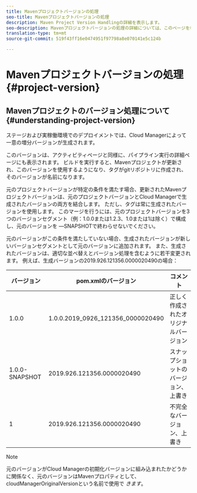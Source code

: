 ```yaml
---
title: Mavenプロジェクトバージョンの処理
seo-title: Mavenプロジェクトバージョンの処理
description: Maven Project Version Handlingの詳細を表示します。
seo-description: Mavenプロジェクトバージョンの処理の詳細については、このページを参照してください
translation-type: tm+mt
source-git-commit: 519f43ff16e0474951f97798a8e070141e5c124b

---
```



# Mavenプロジェクトバージョンの処理 {#project-version}

## Mavenプロジェクトのバージョン処理について {#understanding-project-version}

ステージおよび実稼働環境でのデプロイメントでは、Cloud Managerによって一意の増分バージョンが生成されます。

このバージョンは、アクティビティページと同様に、パイプライン実行の詳細ページにも表示されます。 ビルドを実行すると、Mavenプロジェクトが更新され、このバージョンを使用するようになり、タグがgitリポジトリに作成され、そのバージョンが名前になります。

元のプロジェクトバージョンが特定の条件を満たす場合、更新されたMavenプロジェクトバージョンは、元のプロジェクトバージョンとCloud Managerで生成されたバージョンの両方を結合します。 ただし、タグは常に生成されたバージョンを使用します。 このマージを行うには、元のプロジェクトバージョンを3つのバージョンセグメント（例：1.0.0または1.2.3、1.0または1は除く）で構成し、元のバージョンを —SNAPSHOTで終わらせないでください。

元のバージョンがこの条件を満たしていない場合、生成されたバージョンが新しいバージョンセグメントとして元のバージョンに追加されます。 また、生成されたバージョンは、適切な並べ替えとバージョン処理を含むように若干変更されます。 例えば、生成バージョンの2019.926.121356.0000020490の場合：

| **バージョン** | **pom.xmlのバージョン** | **コメント** |
|---|---|---|
| 1.0.0 | 1.0.0.2019_0926_121356_0000020490 | 正しく作成されたオリジナルバージョン |
| 1.0.0-SNAPSHOT | 2019.926.121356.0000020490 | スナップショットのバージョン、上書き |
| 1 | 2019.926.121356.0000020490 | 不完全なバージョン、上書き |

>[!NOTE]
>
>元のバージョンがCloud Managerの初期化バージョンに組み込まれたかどうかに関係なく、元のバージョンはMavenプロパティとして、cloudManagerOriginalVersionという名前で使用で *きます*。
